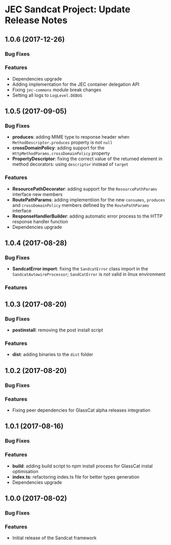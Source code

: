 # JEC Sandcat Project: Update Release Notes

<a name="jec-sandcat-1.0.6"></a>
## **1.0.6** (2017-12-26)

### Bug Fixes

### Features

- Dependencies upgrade
- Adding implementation for the JEC container delegation API
- Fixing `jec-commons` module break changes
- Setting all logs to `LogLevel.DEBUG`

<a name="jec-sandcat-1.0.5"></a>
## **1.0.5** (2017-09-05)

### Bug Fixes

- **produces**: adding MIME type to response header when `MethodDescriptor.produces` property is not `null`
- **crossDomainPolicy**: adding support for the `HttpMethodParams.crossDomainPolicy` property
- **PropertyDescriptor**: fixing the correct value of the returned element in method decorators: using `descriptor` instead of `target`

### Features

- **ResourcePathDecorator**: adding support for the `ResourcePathParams` interface new members
- **RoutePathParams**: adding implementiion for the new `consumes`, `produces` and `crossDomainPolicy` members defined by the `RoutePathParams` interface
- **ResponseHandlerBuilder**: adding automatic error process to the HTTP response handler function
- Dependencies upgrade

<a name="jec-sandcat-1.0.4"></a>
## **1.0.4** (2017-08-28)

### Bug Fixes

- **SandcatError import**: fixing the `SandcatError` class import in the `SandcatAutowireProcessor`; `SandCatError` is not valid in linux environment

### Features

<a name="jec-sandcat-1.0.3"></a>
## **1.0.3** (2017-08-20)

### Bug Fixes

- **postinstall**: removing the post install script

### Features

- **dist**: adding binaries to the `dist` folder

<a name="jec-sandcat-1.0.2"></a>
## **1.0.2** (2017-08-20)

### Bug Fixes

### Features

- Fixing peer dependencies for GlassCat alpha releases integration

<a name="jec-sandcat-1.0.1"></a>
## **1.0.1** (2017-08-16)

### Bug Fixes

### Features

- **build**: adding build script to npm install process for GlassCat instal optimisation
- **index.ts**: refactoring index.ts file for better types generation
- Dependencies upgrade

<a name="jec-sandcat-1.0.0"></a>
## **1.0.0** (2017-08-02)

### Bug Fixes

### Features

- Initial release of the Sandcat framework